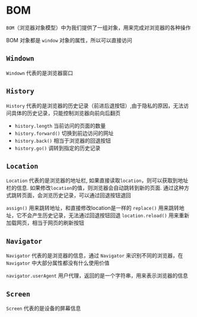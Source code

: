 # BOM

`BOM`（浏览器对象模型）中为我们提供了一组对象，用来完成对浏览器的各种操作

BOM 对象都是 `window` 对象的属性，所以可以直接访问

## `Windown`

`Windown` 代表的是浏览器窗口

## `History`

`History` 代表的是浏览器的历史记录（前进后退按钮）,由于隐私的原因，无法访问具体的历史记录，只能控制浏览器向前向后翻页

- `history.length` 当前访问的页面的数量
- `history.forward()` 切换到前边访问的网址
- `history.back()` 相当于浏览器的回退按钮
- `history.go()` 调转到指定的历史记录

## `Location`

`Location` 代表的是浏览器的地址栏, 如果直接读取`location`，则可以获取到地址栏的信息. 如果修改`location`的值，则浏览器会自动跳转到新的页面. 通过这种方式跳转页面，会浏览历史记录，可以通过回退按钮退回

`assign()` 用来跳转地址，和直接修改location是一样的
`replace()` 用来跳转地址，它不会产生历史记录，无法通过回退按钮回退
`location.reload()` 用来重新加载网页，相当于网页的刷新按钮

## `Navigator`

`Navigator` 代表的是浏览器的信息，通过 `Navigator` 来识别不同的浏览器，在 `Navigator` 中大部分属性都没有什么使用价值

`navigator.userAgent` 用户代理，返回的是一个字符串，用来表示浏览器的信息

## `Screen`

`Screen` 代表的是设备的屏幕信息
